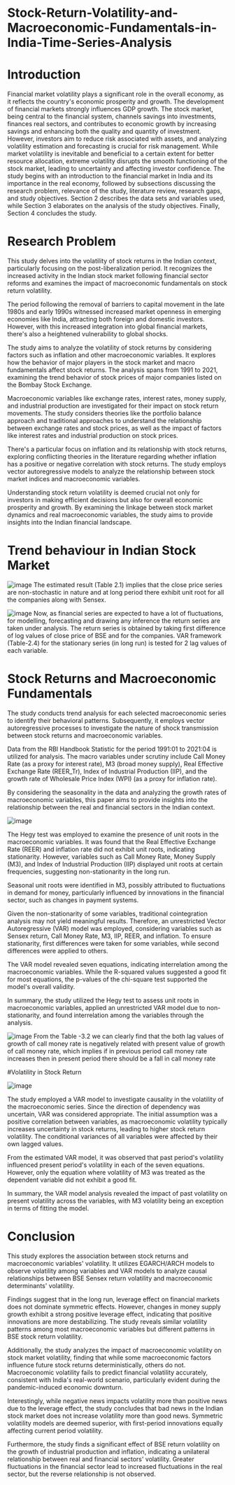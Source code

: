 # Stock-Return-Volatility-and-Macroeconomic-Fundamentals-in-India-Time-Series-Analysis

# Introduction
Financial market volatility plays a significant role in the overall economy, as it reflects the country's economic prosperity and growth. The development of financial markets strongly influences GDP growth. The stock market, being central to the financial system, channels savings into investments, finances real sectors, and contributes to economic growth by increasing savings and enhancing both the quality and quantity of investment. However, investors aim to reduce risk associated with assets, and analyzing volatility estimation and forecasting is crucial for risk management. While market volatility is inevitable and beneficial to a certain extent for better resource allocation, extreme volatility disrupts the smooth functioning of the stock market, leading to uncertainty and affecting investor confidence. The study begins with an introduction to the financial market in India and its importance in the real economy, followed by subsections discussing the research problem, relevance of the study, literature review, research gaps, and study objectives. Section 2 describes the data sets and variables used, while Section 3 elaborates on the analysis of the study objectives. Finally, Section 4 concludes the study.
# Research Problem
This study delves into the volatility of stock returns in the Indian context, particularly focusing on the post-liberalization period. It recognizes the increased activity in the Indian stock market following financial sector reforms and examines the impact of macroeconomic fundamentals on stock return volatility.

The period following the removal of barriers to capital movement in the late 1980s and early 1990s witnessed increased market openness in emerging economies like India, attracting both foreign and domestic investors. However, with this increased integration into global financial markets, there's also a heightened vulnerability to global shocks.

The study aims to analyze the volatility of stock returns by considering factors such as inflation and other macroeconomic variables. It explores how the behavior of major players in the stock market and macro fundamentals affect stock returns. The analysis spans from 1991 to 2021, examining the trend behavior of stock prices of major companies listed on the Bombay Stock Exchange.

Macroeconomic variables like exchange rates, interest rates, money supply, and industrial production are investigated for their impact on stock return movements. The study considers theories like the portfolio balance approach and traditional approaches to understand the relationship between exchange rates and stock prices, as well as the impact of factors like interest rates and industrial production on stock prices.

There's a particular focus on inflation and its relationship with stock returns, exploring conflicting theories in the literature regarding whether inflation has a positive or negative correlation with stock returns. The study employs vector autoregressive models to analyze the relationship between stock market indices and macroeconomic variables.

Understanding stock return volatility is deemed crucial not only for investors in making efficient decisions but also for overall economic prosperity and growth. By examining the linkage between stock market dynamics and real macroeconomic variables, the study aims to provide insights into the Indian financial landscape.

# Trend behaviour in Indian Stock Market
![image](https://github.com/AfrinZaman907/Stock-Return-Volatility-and-Macroeconomic-Fundamentals-in-India-Time-Series-Analysis/assets/157863283/b30190c6-3dde-4d61-ba01-d52d4d0cea92)
The estimated result (Table 2.1) implies that the close price series are non-stochastic 
in nature and at long period there exhibit unit root for all the companies along with 
Sensex.

![image](https://github.com/AfrinZaman907/Stock-Return-Volatility-and-Macroeconomic-Fundamentals-in-India-Time-Series-Analysis/assets/157863283/4989340e-ac87-401a-a744-86b0aa77cb7d)
Now, as financial series are expected to have a lot of fluctuations, for modelling, 
forecasting and drawing any inference the return series are taken under analysis. The 
return series is obtained by taking first difference of log values of close price of BSE 
and for the companies. VAR framework (Table-2.4) for the stationary series (in long 
run) is tested for 2 lag values of each variable. 

# Stock Returns and Macroeconomic Fundamentals
The study conducts trend analysis for each selected macroeconomic series to identify their behavioral patterns. Subsequently, it employs vector autoregressive processes to investigate the nature of shock transmission between stock returns and macroeconomic variables.

Data from the RBI Handbook Statistic for the period 1991:01 to 2021:04 is utilized for analysis. The macro variables under scrutiny include Call Money Rate (as a proxy for interest rate), M3 (broad money supply), Real Effective Exchange Rate (REER_Tr), Index of Industrial Production (IIP), and the growth rate of Wholesale Price Index (WPI) (as a proxy for inflation rate).

By considering the seasonality in the data and analyzing the growth rates of macroeconomic variables, this paper aims to provide insights into the relationship between the real and financial sectors in the Indian context.

![image](https://github.com/AfrinZaman907/Stock-Return-Volatility-and-Macroeconomic-Fundamentals-in-India-Time-Series-Analysis/assets/157863283/33395f27-b2d6-446a-89f7-6df4e40ae1f5)

The Hegy test was employed to examine the presence of unit roots in the macroeconomic variables. It was found that the Real Effective Exchange Rate (REER) and inflation rate did not exhibit unit roots, indicating stationarity. However, variables such as Call Money Rate, Money Supply (M3), and Index of Industrial Production (IIP) displayed unit roots at certain frequencies, suggesting non-stationarity in the long run.

Seasonal unit roots were identified in M3, possibly attributed to fluctuations in demand for money, particularly influenced by innovations in the financial sector, such as changes in payment systems.

Given the non-stationarity of some variables, traditional cointegration analysis may not yield meaningful results. Therefore, an unrestricted Vector Autoregressive (VAR) model was employed, considering variables such as Sensex return, Call Money Rate, M3, IIP, REER, and inflation. To ensure stationarity, first differences were taken for some variables, while second differences were applied to others.

The VAR model revealed seven equations, indicating interrelation among the macroeconomic variables. While the R-squared values suggested a good fit for most equations, the p-values of the chi-square test supported the model's overall validity.

In summary, the study utilized the Hegy test to assess unit roots in macroeconomic variables, applied an unrestricted VAR model due to non-stationarity, and found interrelation among the variables through the analysis.

![image](https://github.com/AfrinZaman907/Stock-Return-Volatility-and-Macroeconomic-Fundamentals-in-India-Time-Series-Analysis/assets/157863283/6060328e-e522-4370-a48e-80ce3c440038)
From the Table -3.2 we can clearly find that the both lag values of growth of call 
money rate is negatively related with present value of growth of call money rate, 
which implies if in previous period call money rate increases then in present period 
there should be a fall in call money rate 

#Volatility in Stock Return


![image](https://github.com/AfrinZaman907/Stock-Return-Volatility-and-Macroeconomic-Fundamentals-in-India-Time-Series-Analysis/assets/157863283/70b1dc96-daf9-4054-a57e-46906a784153)

The study employed a VAR model to investigate causality in the volatility of the macroeconomic series. Since the direction of dependency was uncertain, VAR was considered appropriate. The initial assumption was a positive correlation between variables, as macroeconomic volatility typically increases uncertainty in stock returns, leading to higher stock return volatility. The conditional variances of all variables were affected by their own lagged values.

From the estimated VAR model, it was observed that past period's volatility influenced present period's volatility in each of the seven equations. However, only the equation where volatility of M3 was treated as the dependent variable did not exhibit a good fit.

In summary, the VAR model analysis revealed the impact of past volatility on present volatility across the variables, with M3 volatility being an exception in terms of fitting the model.

# Conclusion
This study explores the association between stock returns and macroeconomic variables' volatility. It utilizes EGARCH/ARCH models to observe volatility among variables and VAR models to analyze causal relationships between BSE Sensex return volatility and macroeconomic determinants' volatility.

Findings suggest that in the long run, leverage effect on financial markets does not dominate symmetric effects. However, changes in money supply growth exhibit a strong positive leverage effect, indicating that positive innovations are more destabilizing. The study reveals similar volatility patterns among most macroeconomic variables but different patterns in BSE stock return volatility.

Additionally, the study analyzes the impact of macroeconomic volatility on stock market volatility, finding that while some macroeconomic factors influence future stock returns deterministically, others do not. Macroeconomic volatility fails to predict financial volatility accurately, consistent with India's real-world scenario, particularly evident during the pandemic-induced economic downturn.

Interestingly, while negative news impacts volatility more than positive news due to the leverage effect, the study concludes that bad news in the Indian stock market does not increase volatility more than good news. Symmetric volatility models are deemed superior, with first-period innovations equally affecting current period volatility.

Furthermore, the study finds a significant effect of BSE return volatility on the growth of industrial production and inflation, indicating a unilateral relationship between real and financial sectors' volatility. Greater fluctuations in the financial sector lead to increased fluctuations in the real sector, but the reverse relationship is not observed.











